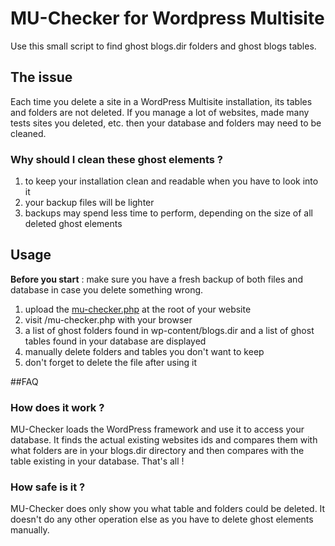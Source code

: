 # MU-Checker for Wordpress Multisite
Use this small script to find ghost blogs.dir folders and ghost blogs tables.
## The issue
Each time you delete a site in a WordPress Multisite installation, its tables and folders are not deleted. If you manage a lot of websites, made many tests sites you deleted, etc. then your database and folders may need to be cleaned.
### Why should I clean these ghost elements ?
1. to keep your installation clean and readable when you have to look into it
2. your backup files will be lighter
3. backups may spend less time to perform, depending on the size of all deleted ghost elements

## Usage
**Before you start** : make sure you have a fresh backup of both files and database in case you delete something wrong.

1. upload the [mu-checker.php](mu-checker.php) at the root of your website
2. visit /mu-checker.php with your browser
3. a list of ghost folders found in wp-content/blogs.dir and a list of ghost tables found in your database are displayed
4. manually delete folders and tables you don't want to keep
5. don't forget to delete the file after using it

##FAQ
### How does it work ?
MU-Checker loads the WordPress framework and use it to access your database. It finds the actual existing websites ids and compares them with what folders are in your blogs.dir directory and then compares with the table existing in your database. That's all !
### How safe is it ?
MU-Checker does only show you what table and folders could be deleted. It doesn't do any other operation else as you have to delete ghost elements manually.
